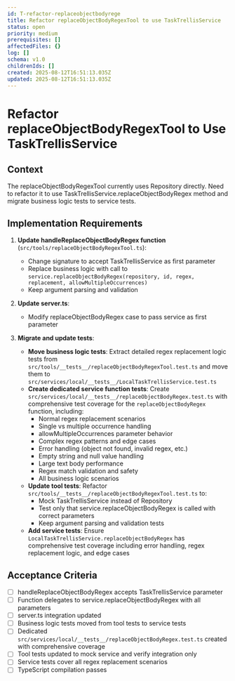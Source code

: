 ```yaml
---
id: T-refactor-replaceobjectbodyrege
title: Refactor replaceObjectBodyRegexTool to use TaskTrellisService
status: open
priority: medium
prerequisites: []
affectedFiles: {}
log: []
schema: v1.0
childrenIds: []
created: 2025-08-12T16:51:13.035Z
updated: 2025-08-12T16:51:13.035Z
---
```


# Refactor replaceObjectBodyRegexTool to Use TaskTrellisService

## Context

The replaceObjectBodyRegexTool currently uses Repository directly. Need to refactor it to use TaskTrellisService.replaceObjectBodyRegex method and migrate business logic tests to service tests.

## Implementation Requirements

1. **Update handleReplaceObjectBodyRegex function** (`src/tools/replaceObjectBodyRegexTool.ts`):
   - Change signature to accept TaskTrellisService as first parameter
   - Replace business logic with call to `service.replaceObjectBodyRegex(repository, id, regex, replacement, allowMultipleOccurrences)`
   - Keep argument parsing and validation

2. **Update server.ts**:
   - Modify replaceObjectBodyRegex case to pass service as first parameter

3. **Migrate and update tests**:
   - **Move business logic tests**: Extract detailed regex replacement logic tests from `src/tools/__tests__/replaceObjectBodyRegexTool.test.ts` and move them to `src/services/local/__tests__/LocalTaskTrellisService.test.ts`
   - **Create dedicated service function tests**: Create `src/services/local/__tests__/replaceObjectBodyRegex.test.ts` with comprehensive test coverage for the `replaceObjectBodyRegex` function, including:
     - Normal regex replacement scenarios
     - Single vs multiple occurrence handling
     - allowMultipleOccurrences parameter behavior
     - Complex regex patterns and edge cases
     - Error handling (object not found, invalid regex, etc.)
     - Empty string and null value handling
     - Large text body performance
     - Regex match validation and safety
     - All business logic scenarios
   - **Update tool tests**: Refactor `src/tools/__tests__/replaceObjectBodyRegexTool.test.ts` to:
     - Mock TaskTrellisService instead of Repository
     - Test only that service.replaceObjectBodyRegex is called with correct parameters
     - Keep argument parsing and validation tests
   - **Add service tests**: Ensure `LocalTaskTrellisService.replaceObjectBodyRegex` has comprehensive test coverage including error handling, regex replacement logic, and edge cases

## Acceptance Criteria

- [ ] handleReplaceObjectBodyRegex accepts TaskTrellisService parameter
- [ ] Function delegates to service.replaceObjectBodyRegex with all parameters
- [ ] server.ts integration updated
- [ ] Business logic tests moved from tool tests to service tests
- [ ] Dedicated `src/services/local/__tests__/replaceObjectBodyRegex.test.ts` created with comprehensive coverage
- [ ] Tool tests updated to mock service and verify integration only
- [ ] Service tests cover all regex replacement scenarios
- [ ] TypeScript compilation passes
